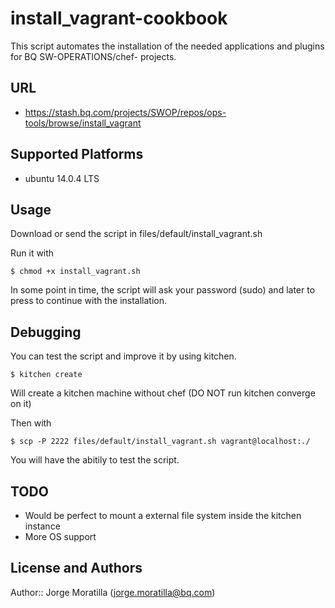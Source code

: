# install_vagrant-cookbook

This script automates the installation of the needed applications and plugins 
for BQ SW-OPERATIONS/chef- projects.

## URL

* https://stash.bq.com/projects/SWOP/repos/ops-tools/browse/install_vagrant


## Supported Platforms

* ubuntu 14.0.4 LTS

## Usage

Download or send the script in files/default/install_vagrant.sh

Run it with

```
$ chmod +x install_vagrant.sh
```

In some point in time, the script will ask your password (sudo) and later to 
press <ENTER> to continue with the installation.

## Debugging

You can test the script and improve it by using kitchen.

```
$ kitchen create
```

Will create a kitchen machine without chef (DO NOT run kitchen converge on it)

Then with

```
$ scp -P 2222 files/default/install_vagrant.sh vagrant@localhost:./ 
```

You will have the abitily to test the script.

## TODO

* Would be perfect to mount a external file system inside the kitchen instance
* More OS support


## License and Authors

Author:: Jorge Moratilla (<jorge.moratilla@bq.com>)
